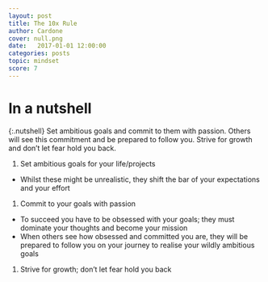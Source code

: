 ```yaml
---
layout: post
title: The 10x Rule
author: Cardone
cover: null.png
date:   2017-01-01 12:00:00
categories: posts
topic: mindset
score: 7
---
```


# In a nutshell

{:.nutshell}
Set ambitious goals and commit to them with passion. Others will see
this commitment and be prepared to follow you. Strive for growth and
don’t let fear hold you back.

1.  Set ambitious goals for your life/projects
-   Whilst these might be unrealistic, they shift the bar of your
    expectations and your effort
1.  Commit to your goals with passion
-   To succeed you have to be obsessed with your goals; they must
    dominate your thoughts and become your mission
-   When others see how obsessed and committed you are, they will be
    prepared to follow you on your journey to realise your wildly
    ambitious goals
1.  Strive for growth; don’t let fear hold you back